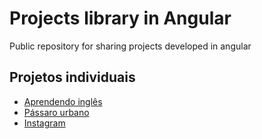 # Projects library in Angular
Public repository for sharing projects developed in angular

## Projetos individuais

 - [Aprendendo inglês](/angular-learning-english)
 - [Pássaro urbano](/passaro-urbano)
 - [Instagram](/instagram)
